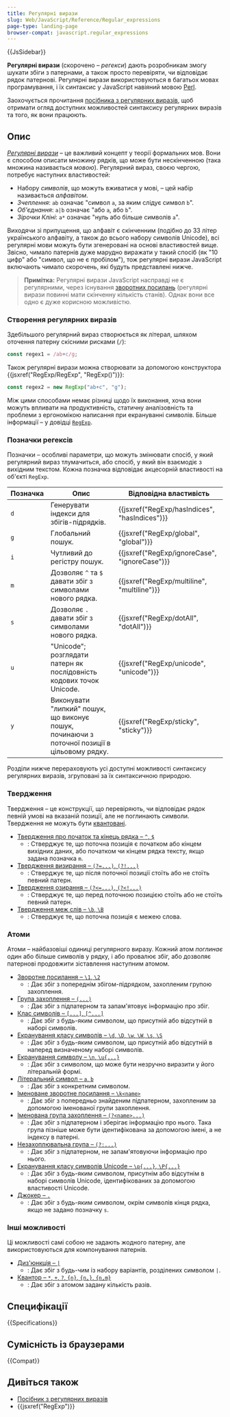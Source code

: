 ```yaml
---
title: Регулярні вирази
slug: Web/JavaScript/Reference/Regular_expressions
page-type: landing-page
browser-compat: javascript.regular_expressions
---
```


{{JsSidebar}}

**Регулярні вирази** (скорочено – _регекси_) дають розробникам змогу шукати збіги з патернами, а також просто перевіряти, чи відповідає рядок патернові. Регулярні вирази використовуються в багатьох мовах програмування, і їх синтаксис у JavaScript навіяний мовою [Perl](https://www.perl.org/).

Заохочується прочитання [посібника з регулярних виразів](/uk/docs/Web/JavaScript/Guide/Regular_expressions), щоб отримати огляд доступних можливостей синтаксису регулярних виразів та того, як вони працюють.

## Опис

[_Регулярні вирази_](https://uk.wikipedia.org/wiki/%D0%A0%D0%B5%D0%B3%D1%83%D0%BB%D1%8F%D1%80%D0%BD%D0%B8%D0%B9_%D0%B2%D0%B8%D1%80%D0%B0%D0%B7) – це важливий концепт у теорії формальних мов. Вони є способом описати множину рядків, що може бути нескінченною (така множина називається _мовою_). Регулярний вираз, своєю чергою, потребує наступних властивостей:

- Набору _символів_, що можуть вживатися у мові, – цей набір називається _алфавітом_.
- _Зчеплення_: `ab` означає "символ `a`, за яким слідує символ `b`".
- _Об'єднання_: `a|b` означає "або `a`, або `b`".
- _Зірочки Кліні_: `a*` означає "нуль або більше символів `a`".

Виходячи зі припущення, що алфавіт є скінченним (подібно до 33 літер українського алфавіту, а також до всього набору символів Unicode), всі регулярні мови можуть бути згенеровані на основі властивостей вище. Звісно, чимало патернів дуже марудно виражати у такий спосіб (як "10 цифр" або "символ, що не є пробілом"), тож регулярні вирази JavaScript включають чимало скорочень, які будуть представлені нижче.

> **Примітка:** Регулярні вирази JavaScript насправді не є регулярними, через існування [зворотних посилань](/uk/docs/Web/JavaScript/Reference/Regular_expressions/Backreference) (регулярні вирази повинні мати скінченну кількість станів). Однак вони все одно є дуже корисною можливістю.

### Створення регулярних виразів

Здебільшого регулярний вираз створюється як літерал, шляхом оточення патерну скісними рисками (`/`):

```js
const regex1 = /ab+c/g;
```

Також регулярні вирази можна створювати за допомогою конструктора {{jsxref("RegExp/RegExp", "RegExp()")}}:

```js
const regex2 = new RegExp("ab+c", "g");
```

Між цими способами немає різниці щодо їх виконання, хоча вони можуть впливати на продуктивність, статичну аналізовність та проблеми з ергономікою написання при екрануванні символів. Більше інформації – у довідці [`RegExp`](/uk/docs/Web/JavaScript/Reference/Global_Objects/RegExp#literalnyi-zapys-ta-konstruktor).

### Позначки регексів

Позначки – особливі параметри, що можуть змінювати спосіб, у який регулярний вираз тлумачиться, або спосіб, у який він взаємодіє з вихідним текстом. Кожна позначка відповідає акцесорній властивості на об'єкті `RegExp`.

| Позначка | Опис                                                                                         | Відповідна властивість                        |
| -------- | -------------------------------------------------------------------------------------------- | --------------------------------------------- |
| `d`      | Генерувати індекси для збігів-підрядків.                                                     | {{jsxref("RegExp/hasIndices", "hasIndices")}} |
| `g`      | Глобальний пошук.                                                                            | {{jsxref("RegExp/global", "global")}}         |
| `i`      | Чутливий до регістру пошук.                                                                  | {{jsxref("RegExp/ignoreCase", "ignoreCase")}} |
| `m`      | Дозволяє `^` та `$` давати збіг з символами нового рядка.                                    | {{jsxref("RegExp/multiline", "multiline")}}   |
| `s`      | Дозволяє `.` давати збіг з символами нового рядка.                                           | {{jsxref("RegExp/dotAll", "dotAll")}}         |
| `u`      | "Unicode"; розглядати патерн як послідовність кодових точок Unicode.                         | {{jsxref("RegExp/unicode", "unicode")}}       |
| `y`      | Виконувати "липкий" пошук, що виконує пошук, починаючи з поточної позиції в цільовому рядку. | {{jsxref("RegExp/sticky", "sticky")}}         |

Розділи нижче перераховують усі доступні можливості синтаксису регулярних виразів, згруповані за їх синтаксичною природою.

### Твердження

Твердження – це конструкції, що перевіряють, чи відповідає рядок певній умові на вказаній позиції, але не поглинають символи. Твердження не можуть бути [квантовані](/uk/docs/Web/JavaScript/Reference/Regular_expressions/Quantifier).

- [Твердження про початок та кінець рядка – `^`, `$`](/uk/docs/Web/JavaScript/Reference/Regular_expressions/Input_boundary_assertion)
  - : Стверджує те, що поточна позиція є початком або кінцем вихідних даних, або початком чи кінцем рядка тексту, якщо задана позначка `m`.
- [Твердження визирання – `(?=...)`, `(?!...)`](/uk/docs/Web/JavaScript/Reference/Regular_expressions/Lookahead_assertion)
  - : Стверджує те, що після поточної позиції стоїть або не стоїть певний патерн.
- [Твердження озирання – `(?<=...)`, `(?<!...)`](/uk/docs/Web/JavaScript/Reference/Regular_expressions/Lookbehind_assertion)
  - : Стверджує те, що перед поточною позицією стоїть або не стоїть певний патерн.
- [Твердження меж слів – `\b`, `\B`](/uk/docs/Web/JavaScript/Reference/Regular_expressions/Word_boundary_assertion)
  - : Стверджує те, що поточна позиція є межею слова.

### Атоми

Атоми – найбазовіші одиниці регулярного виразу. Кожний атом _поглинає_ один або більше символів у рядку, і або провалює збіг, або дозволяє патернові продовжити зіставлення наступним атомом.

- [Зворотне посилання – `\1`, `\2`](/uk/docs/Web/JavaScript/Reference/Regular_expressions/Backreference)
  - : Дає збіг з попереднім збігом-підрядком, захопленим групою захоплення.
- [Група захоплення – `(...)`](/uk/docs/Web/JavaScript/Reference/Regular_expressions/Capturing_group)
  - : Дає збіг з підпатерном та запам'ятовує інформацію про збіг.
- [Клас символів – `[...]`, `[^...]`](/uk/docs/Web/JavaScript/Reference/Regular_expressions/Character_class)
  - : Дає збіг з будь-яким символом, що присутній або відсутній в наборі символів.
- [Екранування класу символів – `\d`, `\D`, `\w`, `\W`, `\s`, `\S`](/uk/docs/Web/JavaScript/Reference/Regular_expressions/Character_class_escape)
  - : Дає збіг з будь-яким символом, що присутній або відсутній в наперед визначеному наборі символів.
- [Екранування символу – `\n`, `\u{...}`](/uk/docs/Web/JavaScript/Reference/Regular_expressions/Character_escape)
  - : Дає збіг з символом, що може бути незручно виразити у його літеральній формі.
- [Літеральний символ – `a`, `b`](/uk/docs/Web/JavaScript/Reference/Regular_expressions/Literal_character)
  - : Дає збіг з конкретним символом.
- [Іменоване зворотне посилання – `\k<name>`](/uk/docs/Web/JavaScript/Reference/Regular_expressions/Named_backreference)
  - : Дає збіг з попередньо знайденим підпатерном, захопленим за допомогою іменованої групи захоплення.
- [Іменована група захоплення – `(?<name>...)`](/uk/docs/Web/JavaScript/Reference/Regular_expressions/Named_capturing_group)
  - : Дає збіг з підпатерном і зберігає інформацію про нього. Така група пізніше може бути ідентифікована за допомогою імені, а не індексу в патерні.
- [Незахоплювальна група – `(?:...)`](/uk/docs/Web/JavaScript/Reference/Regular_expressions/Non-capturing_group)
  - : Дає збіг з підпатерном, не запам'ятовуючи інформацію про нього.
- [Екранування класу символів Unicode – `\p{...}`, `\P{...}`](/uk/docs/Web/JavaScript/Reference/Regular_expressions/Unicode_character_class_escape)
  - : Дає збіг з будь-яким символом, присутнім або відсутнім в наборі символів Unicode, ідентифікованих за допомогою властивості Unicode.
- [Джокер – `.`](/uk/docs/Web/JavaScript/Reference/Regular_expressions/Wildcard)
  - : Дає збіг з будь-яким символом, окрім символів кінця рядка, якщо не задано позначку `s`.

### Інші можливості

Ці можливості самі собою не задають жодного патерну, але використовуються для компонування патернів.

- [Диз'юнкція – `|`](/uk/docs/Web/JavaScript/Reference/Regular_expressions/Disjunction)
  - : Дає збіг з будь-чим із набору варіантів, розділених символом `|`.
- [Квантор – `*`, `+`, `?`, `{n}`, `{n,}`, `{n,m}`](/uk/docs/Web/JavaScript/Reference/Regular_expressions/Quantifier)
  - : Дає збіг з атомом задану кількість разів.

## Специфікації

{{Specifications}}

## Сумісність із браузерами

{{Compat}}

## Дивіться також

- [Посібник з регулярних виразів](/uk/docs/Web/JavaScript/Guide/Regular_expressions)
- {{jsxref("RegExp")}}

